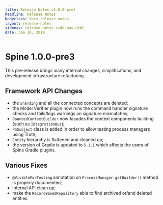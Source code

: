 ```yaml
---
title: Release Notes v1.0.0-pre3
headline: Release Notes
bodyclass: docs release-notes
layout: release-notes
sidenav: release-notes-side-nav.html
date: Jan 16, 2019
---
```


# Spine 1.0.0-pre3

<p class="lead">This pre-release brings many internal changes, simplifications, and development 
infrastructure refactoring.</p>

## Framework API Changes

- the `Sharding` and all the connected concepts are deleted;
- the Model Verifier plugin now runs the command handler signature checks and fails/logs warnings 
on signature mismatches;
- `BoundedContextBuilder` now facades the context components building (such as `IntegrationBus`);
- `PmSubject` class is added in order to allow testing process managers using Truth;
- `Entity` hierarchy is flattened and cleaned up;
- the version of Gradle is updated to `5.1.1` which affects the users of Spine Gradle plugins.

## Various Fixes

- `@VisibleForTesting` annotation on `ProcessManager.getBuilder()` method is properly documented;
- internal API clean up;
- make the `RecordBasedRepository` able to find archived or/and deleted entities.
